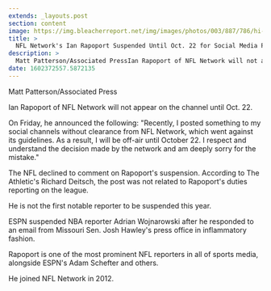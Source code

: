```yaml
--- 
extends: _layouts.post 
section: content 
image: https://img.bleacherreport.net/img/images/photos/003/887/786/hi-res-b8133d5cf8993ebbeba501c0f2c80c89_crop_exact.jpg?w=1200&h=1200&q=75 
title: > 
  NFL Network's Ian Rapoport Suspended Until Oct. 22 for Social Media Post 
description: > 
  Matt Patterson/Associated PressIan Rapoport of NFL Network will not appear on the channel until Oct. 22.On Friday, he announced the following: "Recently, I posted something to my social channels without clearance from NFL Network, which went against its guidelines.The NFL declined to comment on Rapoport's suspension.Rapoport is one of the most prominent NFL reporters in all of sports media, alongside ESPN's Adam Schefter and others.He joined NFL Network in 2012. 
date: 1602372557.5872135 
--- 
```

Matt Patterson/Associated Press

Ian Rapoport of NFL Network will not appear on the channel until Oct. 22.

On Friday, he announced the following: "Recently, I posted something to my social channels without clearance from NFL Network, which went against its guidelines. As a result, I will be off-air until October 22. I respect and understand the decision made by the network and am deeply sorry for the mistake."

The NFL declined to comment on Rapoport's suspension. According to The Athletic's Richard Deitsch, the post was not related to Rapoport's duties reporting on the league.

He is not the first notable reporter to be suspended this year.

ESPN suspended NBA reporter Adrian Wojnarowski after he responded to an email from Missouri Sen. Josh Hawley's press office in inflammatory fashion.

Rapoport is one of the most prominent NFL reporters in all of sports media, alongside ESPN's Adam Schefter and others.

He joined NFL Network in 2012.